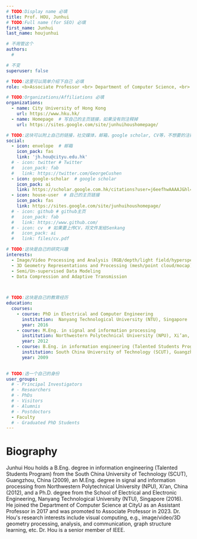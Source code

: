 ```yaml
---
# TODO:Display name 必填
title: Prof. HOU, Junhui
# TODO:Full name (for SEO) 必填
first_name: Junhui   
last_name: houjunhui

# 不用管这个
authors:
  # 

# 不变
superuser: false

# TODO:这里可以简单介绍下自己 必填
role: <b>Associate Professor <br> Department of Computer Science, <br> City University of Hong Kong</b>

# TODO:Organizations/Affiliations 必填
organizations:
  - name: City University of Hong Kong
    url: https://www.hku.hk/
  - name: Homepage  # 写自己的主页链接，如果没有则注释掉
    url: https://sites.google.com/site/junhuihoushomepage/

# TODO:这块可以附上自己的链接，社交媒体，邮箱，google scholar, CV等，不想要的注释掉即可
social:
  - icon: envelope  # 邮箱
    icon_pack: fas
    link: 'jh.hou@cityu.edu.hk'
  # - icon: twitter # Twitter
  #   icon_pack: fab  
  #   link: https://twitter.com/GeorgeCushen
  - icon: google-scholar  # google scholar
    icon_pack: ai
    link: https://scholar.google.com.hk/citations?user=j6eefhwAAAAJ&hl=en
  - icon: house-user  # 自己的主页链接
    icon_pack: fas
    link: https://sites.google.com/site/junhuihoushomepage/
  # - icon: github # github主页
  #   icon_pack: fab   
  #   link: https://www.github.com/
  # - icon: cv  # 如果要上传CV，将文件发给Senkang
  #   icon_pack: ai
  #   link: files/cv.pdf

# TODO:这块是自己的研究兴趣
interests:
  - Image/Video Processing and Analysis (RGB/depth/light field/hyperspectral)
  - 3D Geometry Representations and Processing (mesh/point cloud/mocap)
  - Semi/Un-supervised Data Modeling
  - Data Compression and Adaptive Transmission

 

# TODO:这块是自己的教育经历
education:
  courses:
    - course: PhD in Electrical and Computer Engineering
      institution:  Nanyang Technological University (NTU), Singapore 
      year: 2016
    - course: M.Eng. in signal and information processing 
      institution: Northwestern Polytechnical University (NPU), Xi’an, China
      year: 2012
    - course: B.Eng. in information engineering (Talented Students Program)  
      institution: South China University of Technology (SCUT), Guangzhou, China 
      year: 2009
      

# TODO:选一个自己的身份
user_groups:
  # - Principal Investigators
  # - Researchers
  # - PhDs
  # - Visitors
  # - Alumnis
  # - Postdoctors
  - Faculty
  # - Graduated PhD Students
---
```

<!-- TODO:写自己的Biography -->
# Biography
<!-- <p style="text-align:justify">  -->

Junhui Hou holds a B.Eng. degree in information engineering (Talented Students Program) from the South China University of Technology (SCUT), Guangzhou, China (2009), an M.Eng. degree in signal and information processing from Northwestern Polytechnical University (NPU), Xi’an, China (2012), and a Ph.D. degree from the School of Electrical and Electronic Engineering, Nanyang Technological University (NTU), Singapore (2016). He joined the Department of Computer Science at CityU as an Assistant Professor in 2017 and was promoted to Associate Professor in 2023. Dr. Hou's research interests include visual computing, e.g., image/video/3D geometry processing, analysis, and communication, graph structure learning, etc. Dr. Hou is a senior member of IEEE.
